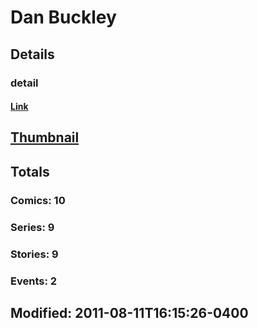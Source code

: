 # Dan  Buckley 
## Details
### detail
#### [Link](http://marvel.com/comics/creators/4426/dan_buckley?utm_campaign=apiRef&utm_source=225578a89fc76f3d20fbffda5d17a88d)
## [Thumbnail](http://i.annihil.us/u/prod/marvel/i/mg/5/d0/4bc37524aa318.jpg)
## Totals
### Comics: 10
### Series: 9
### Stories: 9
### Events: 2
## Modified: 2011-08-11T16:15:26-0400